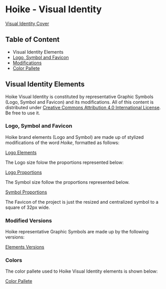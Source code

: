 # Hoike - Visual Identity

[Visual Identity Cover](./schemes/cover.svg)



## Table of Content

- Visual Identity Elements
 - [Logo, Symbol and Favicon](#logo-symbol-favicon)
 - [Modifications](#modified-versions)
 - [Color Pallete](#colors)



## Visual Identity Elements
Hoike Visual Identity is constituted by representative Graphic Symbols (Logo, Symbol and Favicon) and its modifications. All of this content is distributed under  [Creative Commons Attribution 4.0 International License](https://creativecommons.org/licenses/by/4.0/legalcode). Be free to use it.

### Logo, Symbol and Favicon
Hoike brand elements (Logo and Symbol) are made up of stylized modifications of the word *Hoike*, formatted as follows:

[Logo Elements](./schemes/elements.svg)

The Logo size folow the proportions represented below:

[Logo Proportions](./schemes/logo-size.svg)

The Symbol size follow the proportions represented below.

[Symbol Proportions](./schemes/symbol-size.svg)

The Favicon of the project is just the resized and centralized symbol to a square of 32px wide.

### Modified Versions
Hoike representative Graphic Symbols are made up by the following versions:

[Elements Versions](./schemes/versions.svg)


### Colors
The color pallete used to Hoike Visual Identity elements is shown below:

[Color Pallete](./schemes/colors.svg)
